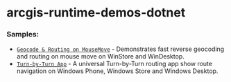 arcgis-runtime-demos-dotnet
===========================


### Samples:

* [`Geocode & Routing on MouseMove`](src/GeocodeAndRoutingOnMouseMove) - Demonstrates fast reverse geocoding and routing on mouse move on WinStore and WinDesktop.
* [`Turn-by-Turn App`](src/TurnByTurn) - A universal Turn-by-Turn routing app show route navigation on Windows Phone, Windows Store and Windows Desktop.
